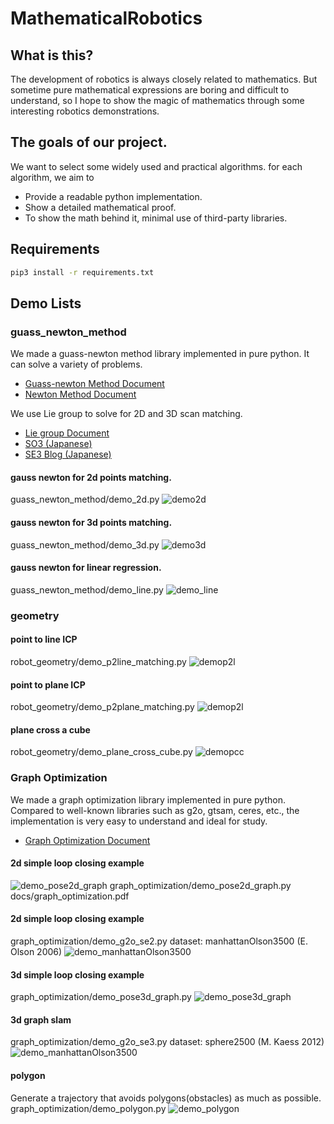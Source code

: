 # MathematicalRobotics

## What is this?
The development of robotics is always closely related to mathematics. But sometime pure mathematical expressions are boring and difficult to understand, so I hope to show the magic of mathematics through some interesting robotics demonstrations.


## The goals of our project.
We want to select some widely used and practical algorithms. for each algorithm, we aim to 
* Provide a readable python implementation.
* Show a detailed mathematical proof.
* To show the math behind it, minimal use of third-party libraries. 

## Requirements 

```bash
pip3 install -r requirements.txt
```

## Demo Lists

### guass_newton_method

We made a guass-newton method library implemented in pure python. It can solve a variety of problems.

* [Guass-newton Method Document](docs/guass_newton_method.pdf)
* [Newton Method Document](docs/newton_method.pdf)

We use Lie group to solve for 2D and 3D scan matching.
* [Lie group Document](docs/rotation.pdf)
* [SO3 (Japanese)](https://qiita.com/scomup/items/fa9aed8870585e865117)
* [SE3 Blog (Japanese)](https://qiita.com/scomup/items/d82b35aeb1ecabd75e60)

#### gauss newton for 2d points matching.
guass_newton_method/demo_2d.py
![demo2d](./imgs/demo2d.gif)

#### gauss newton for 3d points matching.
guass_newton_method/demo_3d.py
![demo3d](./imgs/demo3d.gif)

#### gauss newton for linear regression.
guass_newton_method/demo_line.py
![demo_line](./imgs/demo_line.png)

### geometry

#### point to line ICP
robot_geometry/demo_p2line_matching.py
![demop2l](./imgs/point_to_line_ICP.png)

#### point to plane ICP
robot_geometry/demo_p2plane_matching.py
![demop2l](./imgs/point_to_plane_ICP.png)

#### plane cross a cube
robot_geometry/demo_plane_cross_cube.py
![demopcc](./imgs/plane_cross_cube.gif)

### Graph Optimization
We made a graph optimization library implemented in pure python. Compared to well-known libraries such as g2o, gtsam, ceres, etc., the implementation is very easy to understand and ideal for study.

* [Graph Optimization Document](docs/graph_optimization.pdf)

#### 2d simple loop closing example

![demo_pose2d_graph](./imgs/demo_pose2d_graph.gif)
graph_optimization/demo_pose2d_graph.py
docs/graph_optimization.pdf

#### 2d simple loop closing example
graph_optimization/demo_g2o_se2.py
dataset: manhattanOlson3500 (E. Olson 2006)
![demo_manhattanOlson3500](./imgs/manhattanOlson3500.png)

#### 3d simple loop closing example
graph_optimization/demo_pose3d_graph.py
![demo_pose3d_graph](./imgs/demo_pose3d_graph.gif)

#### 3d graph slam
graph_optimization/demo_g2o_se3.py
dataset: sphere2500 (M. Kaess 2012)
![demo_manhattanOlson3500](./imgs/sphere2500.gif)

#### polygon
Generate a trajectory that avoids polygons(obstacles) as much as possible.  
graph_optimization/demo_polygon.py
![demo_polygon](./imgs/demo_polygon.gif)

